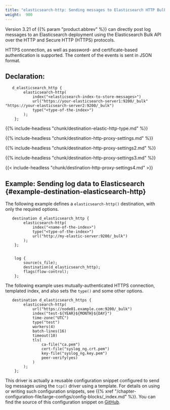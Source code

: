 ```yaml
---
title: "elasticsearch-http: Sending messages to Elasticsearch HTTP Bulk API"
weight:  900
---
```

<!-- DISCLAIMER: This file is based on the syslog-ng Open Source Edition documentation https://github.com/balabit/syslog-ng-ose-guides/commit/2f4a52ee61d1ea9ad27cb4f3168b95408fddfdf2 and is used under the terms of The syslog-ng Open Source Edition Documentation License. The file has been modified by Axoflow. -->

Version 3.21 of {{% param "product.abbrev" %}} can directly post log messages to an Elasticsearch deployment using the Elasticsearch Bulk API over the HTTP and Secure HTTP (HTTPS) protocols.

HTTPS connection, as well as password- and certificate-based authentication is supported. The content of the events is sent in JSON format.


## Declaration:

```shell
   d_elasticsearch_http {
        elasticsearch-http(
            index("<elasticsearch-index-to-store-messages>")
            url("https://your-elasticsearch-server1:9200/_bulk" "https://your-elasticsearch-server2:9200/_bulk")
            type("<type-of-the-index>")
        );
    };
```


{{% include-headless "chunk/destination-elastic-http-type.md" %}}

{{% include-headless "chunk/destination-http-proxy-settings.md" %}}

{{% include-headless "chunk/destination-http-proxy-settings2.md" %}}

{{% include-headless "chunk/destination-http-proxy-settings3.md" %}}

{{< include-headless "chunk/destination-http-proxy-settings4.md" >}}


## Example: Sending log data to Elasticsearch {#example-destination-elasticsearch-http}

The following example defines a `elasticsearch-http()` destination, with only the required options.

```shell
   destination d_elasticsearch_http {
        elasticsearch-http(
            index("<name-of-the-index>")
            type("<type-of-the-index>")
            url("http://my-elastic-server:9200/_bulk")
        );
    };
    
    
    log {
        source(s_file);
        destination(d_elasticsearch_http);
        flags(flow-control);
    };
```

The following example uses mutually-authenticated HTTPS connection, templated index, and also sets the `type()` and some other options.

```shell
   destination d_elasticsearch_https {
        elasticsearch-http(
            url("https://node01.example.com:9200/_bulk")
            index("test-${YEAR}${MONTH}${DAY}")
            time-zone("UTC")
            type("test")
            workers(4)
            batch-lines(16)
            timeout(10)
            tls(
                ca-file("ca.pem")
                cert-file("syslog_ng.crt.pem")
                key-file("syslog_ng.key.pem")
                peer-verify(yes)
            )
        );
    };
```


This driver is actually a reusable configuration snippet configured to send log messages using the `tcp()` driver using a template. For details on using or writing such configuration snippets, see {{% xref "/chapter-configuration-file/large-configs/config-blocks/_index.md" %}}. You can find the source of this configuration snippet on [GitHub](https://github.com/syslog-ng/syslog-ng/tree/master/scl/elasticsearch).
